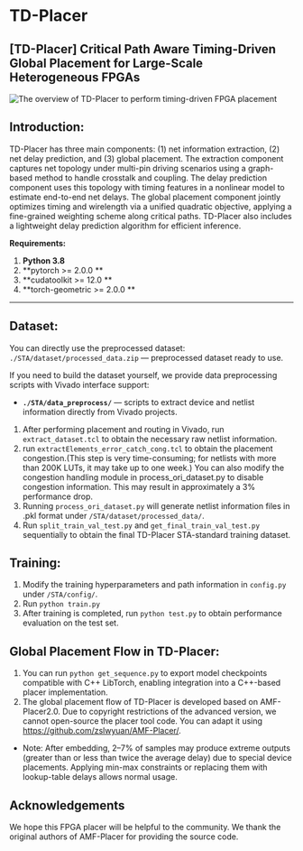 # TD-Placer
## [TD-Placer] Critical Path Aware Timing-Driven Global Placement for Large-Scale Heterogeneous FPGAs
![The overview of TD-Placer to perform timing-driven FPGA placement](./framework.png)
## Introduction:
TD-Placer has three main components: (1) net information extraction, (2) net delay prediction, and (3) global placement. The extraction component captures net topology under multi-pin driving scenarios using a graph-based method to handle crosstalk and coupling. The delay prediction component uses this topology with timing features in a nonlinear model to estimate end-to-end net delays. The global placement component jointly optimizes timing and wirelength via a unified quadratic objective, applying a fine-grained weighting scheme along critical paths. TD-Placer also includes a lightweight delay prediction algorithm for efficient inference.

**Requirements:**
1. **Python 3.8**
2. **pytorch >= 2.0.0 **
3. **cudatoolkit >= 12.0 **
4. **torch-geometric >= 2.0.0 **
***

## Dataset:
You can directly use the preprocessed dataset:
`./STA/dataset/processed_data.zip` — preprocessed dataset ready to use.

If you need to build the dataset yourself, we provide data preprocessing scripts with Vivado interface support:
- **`./STA/data_preprocess/`** — scripts to extract device and netlist information directly from Vivado projects.
1. After performing placement and routing in Vivado, run `extract_dataset.tcl` to obtain the necessary raw netlist information.
2. run `extractElements_error_catch_cong.tcl` to obtain the placement congestion.(This step is very time-consuming; for netlists with more than 200K LUTs, it may take up to one week.)
You can also modify the congestion handling module in process_ori_dataset.py to disable congestion information. This may result in approximately a 3% performance drop.
3. Running `process_ori_dataset.py` will generate netlist information files in .pkl format under `/STA/dataset/processed_data/`.
4. Run `split_train_val_test.py` and `get_final_train_val_test.py` sequentially to obtain the final TD-Placer STA-standard training dataset.

## Training:
1. Modify the training hyperparameters and path information in `config.py` under `/STA/config/`.
2. Run `python train.py`
3. After training is completed, run `python test.py` to obtain performance evaluation on the test set.

## Global Placement Flow in TD-Placer:
1. You can run `python get_sequence.py` to export model checkpoints compatible with C++ LibTorch, enabling integration into a C++-based placer implementation.
2. The global placement flow of TD-Placer is developed based on AMF-Placer2.0. Due to copyright restrictions of the advanced version, we cannot open-source the placer tool code. You can adapt it using https://github.com/zslwyuan/AMF-Placer/.
* Note: After embedding, 2–7% of samples may produce extreme outputs (greater than or less than twice the average delay) due to special device placements. Applying min-max constraints or replacing them with lookup-table delays allows normal usage.

## Acknowledgements
We hope this FPGA placer will be helpful to the community.
We thank the original authors of AMF-Placer for providing the source code.




